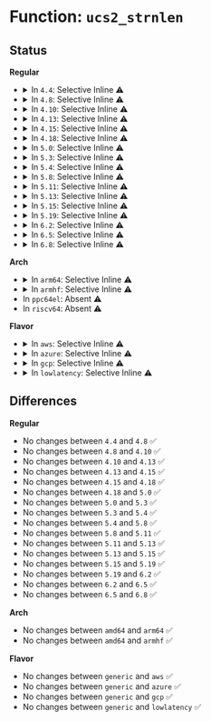 # Function: <code>ucs2_strnlen</code>

## Status
<b>Regular</b>
<ul>
<li>
<details>
<summary>In <code>4.4</code>: Selective Inline ⚠️</summary>

```c
long unsigned int ucs2_strnlen(const ucs2_char_t *s, size_t maxlength);
```

**Collision:** Unique Global

**Inline:** Selective

**Transformation:** False

**Instances:**

```
In lib/ucs2_string.c (ffffffff8141b040)
Location: lib/ucs2_string.c:6
Inline: True
Inline callers:
  - lib/ucs2_string.c:ucs2_strsize
  - lib/ucs2_string.c:ucs2_utf8size
  - lib/ucs2_string.c:ucs2_as_utf8
```
**Symbols:**

```
ffffffff8141b040-ffffffff8141b065: ucs2_strnlen (STB_GLOBAL)
```
</details>
</li>
<li>
<details>
<summary>In <code>4.8</code>: Selective Inline ⚠️</summary>

```c
long unsigned int ucs2_strnlen(const ucs2_char_t *s, size_t maxlength);
```

**Collision:** Unique Global

**Inline:** Selective

**Transformation:** False

**Instances:**

```
In lib/ucs2_string.c (ffffffff81463360)
Location: lib/ucs2_string.c:6
Inline: True
Inline callers:
  - lib/ucs2_string.c:ucs2_as_utf8
  - lib/ucs2_string.c:ucs2_utf8size
  - lib/ucs2_string.c:ucs2_strsize
```
**Symbols:**

```
ffffffff81463220-ffffffff81463245: ucs2_strnlen (STB_GLOBAL)
```
</details>
</li>
<li>
<details>
<summary>In <code>4.10</code>: Selective Inline ⚠️</summary>

```c
long unsigned int ucs2_strnlen(const ucs2_char_t *s, size_t maxlength);
```

**Collision:** Unique Global

**Inline:** Selective

**Transformation:** False

**Instances:**

```
In lib/ucs2_string.c (ffffffff81481e90)
Location: lib/ucs2_string.c:6
Inline: True
Inline callers:
  - lib/ucs2_string.c:ucs2_as_utf8
  - lib/ucs2_string.c:ucs2_strsize
  - lib/ucs2_string.c:ucs2_strlen
```
**Symbols:**

```
ffffffff81481d50-ffffffff81481d75: ucs2_strnlen (STB_GLOBAL)
```
</details>
</li>
<li>
<details>
<summary>In <code>4.13</code>: Selective Inline ⚠️</summary>

```c
long unsigned int ucs2_strnlen(const ucs2_char_t *s, size_t maxlength);
```

**Collision:** Unique Global

**Inline:** Selective

**Transformation:** False

**Instances:**

```
In lib/ucs2_string.c (ffffffff8148b0c0)
Location: lib/ucs2_string.c:6
Inline: True
Inline callers:
  - lib/ucs2_string.c:ucs2_as_utf8
  - lib/ucs2_string.c:ucs2_strsize
  - lib/ucs2_string.c:ucs2_strlen
```
**Symbols:**

```
ffffffff8148af90-ffffffff8148afb5: ucs2_strnlen (STB_GLOBAL)
```
</details>
</li>
<li>
<details>
<summary>In <code>4.15</code>: Selective Inline ⚠️</summary>

```c
long unsigned int ucs2_strnlen(const ucs2_char_t *s, size_t maxlength);
```

**Collision:** Unique Global

**Inline:** Selective

**Transformation:** False

**Instances:**

```
In lib/ucs2_string.c (ffffffff814c71e0)
Location: lib/ucs2_string.c:7
Inline: True
Inline callers:
  - lib/ucs2_string.c:ucs2_as_utf8
  - lib/ucs2_string.c:ucs2_strsize
  - lib/ucs2_string.c:ucs2_strlen
```
**Symbols:**

```
ffffffff814c70b0-ffffffff814c70d5: ucs2_strnlen (STB_GLOBAL)
```
</details>
</li>
<li>
<details>
<summary>In <code>4.18</code>: Selective Inline ⚠️</summary>

```c
long unsigned int ucs2_strnlen(const ucs2_char_t *s, size_t maxlength);
```

**Collision:** Unique Global

**Inline:** Selective

**Transformation:** False

**Instances:**

```
In lib/ucs2_string.c (ffffffff814f8050)
Location: lib/ucs2_string.c:7
Inline: True
Inline callers:
  - lib/ucs2_string.c:ucs2_as_utf8
  - lib/ucs2_string.c:ucs2_strsize
  - lib/ucs2_string.c:ucs2_strlen
```
**Symbols:**

```
ffffffff814f7f30-ffffffff814f7f51: ucs2_strnlen (STB_GLOBAL)
```
</details>
</li>
<li>
<details>
<summary>In <code>5.0</code>: Selective Inline ⚠️</summary>

```c
long unsigned int ucs2_strnlen(const ucs2_char_t *s, size_t maxlength);
```

**Collision:** Unique Global

**Inline:** Selective

**Transformation:** False

**Instances:**

```
In lib/ucs2_string.c (ffffffff8150c500)
Location: lib/ucs2_string.c:7
Inline: True
Inline callers:
  - lib/ucs2_string.c:ucs2_as_utf8
  - lib/ucs2_string.c:ucs2_strsize
  - lib/ucs2_string.c:ucs2_strlen
```
**Symbols:**

```
ffffffff8150c3e0-ffffffff8150c401: ucs2_strnlen (STB_GLOBAL)
```
</details>
</li>
<li>
<details>
<summary>In <code>5.3</code>: Selective Inline ⚠️</summary>

```c
long unsigned int ucs2_strnlen(const ucs2_char_t *s, size_t maxlength);
```

**Collision:** Unique Global

**Inline:** Selective

**Transformation:** False

**Instances:**

```
In lib/ucs2_string.c (ffffffff8153ac20)
Location: lib/ucs2_string.c:7
Inline: True
Inline callers:
  - lib/ucs2_string.c:ucs2_as_utf8
  - lib/ucs2_string.c:ucs2_strsize
  - lib/ucs2_string.c:ucs2_strlen
```
**Symbols:**

```
ffffffff8153ab00-ffffffff8153ab21: ucs2_strnlen (STB_GLOBAL)
```
</details>
</li>
<li>
<details>
<summary>In <code>5.4</code>: Selective Inline ⚠️</summary>

```c
long unsigned int ucs2_strnlen(const ucs2_char_t *s, size_t maxlength);
```

**Collision:** Unique Global

**Inline:** Selective

**Transformation:** False

**Instances:**

```
In lib/ucs2_string.c (ffffffff8155ba40)
Location: lib/ucs2_string.c:7
Inline: True
Inline callers:
  - lib/ucs2_string.c:ucs2_as_utf8
  - lib/ucs2_string.c:ucs2_strsize
  - lib/ucs2_string.c:ucs2_strlen
```
**Symbols:**

```
ffffffff8155b920-ffffffff8155b941: ucs2_strnlen (STB_GLOBAL)
```
</details>
</li>
<li>
<details>
<summary>In <code>5.8</code>: Selective Inline ⚠️</summary>

```c
long unsigned int ucs2_strnlen(const ucs2_char_t *s, size_t maxlength);
```

**Collision:** Unique Global

**Inline:** Selective

**Transformation:** False

**Instances:**

```
In lib/ucs2_string.c (ffffffff815e54c0)
Location: lib/ucs2_string.c:7
Inline: True
Inline callers:
  - lib/ucs2_string.c:ucs2_as_utf8
  - lib/ucs2_string.c:ucs2_strsize
  - lib/ucs2_string.c:ucs2_strlen
Direct callers:
  - drivers/firmware/efi/vars.c:validate_load_option
```
**Symbols:**

```
ffffffff815e53a0-ffffffff815e53c1: ucs2_strnlen (STB_GLOBAL)
```
</details>
</li>
<li>
<details>
<summary>In <code>5.11</code>: Selective Inline ⚠️</summary>

```c
long unsigned int ucs2_strnlen(const ucs2_char_t *s, size_t maxlength);
```

**Collision:** Unique Global

**Inline:** Selective

**Transformation:** False

**Instances:**

```
In lib/ucs2_string.c (ffffffff816099b0)
Location: lib/ucs2_string.c:7
Inline: True
Inline callers:
  - lib/ucs2_string.c:ucs2_as_utf8
  - lib/ucs2_string.c:ucs2_strsize
  - lib/ucs2_string.c:ucs2_strlen
Direct callers:
  - drivers/firmware/efi/vars.c:validate_load_option
```
**Symbols:**

```
ffffffff81609890-ffffffff816098b1: ucs2_strnlen (STB_GLOBAL)
```
</details>
</li>
<li>
<details>
<summary>In <code>5.13</code>: Selective Inline ⚠️</summary>

```c
long unsigned int ucs2_strnlen(const ucs2_char_t *s, size_t maxlength);
```

**Collision:** Unique Global

**Inline:** Selective

**Transformation:** False

**Instances:**

```
In lib/ucs2_string.c (ffffffff815ecbf0)
Location: lib/ucs2_string.c:7
Inline: True
Inline callers:
  - lib/ucs2_string.c:ucs2_as_utf8
  - lib/ucs2_string.c:ucs2_strsize
  - lib/ucs2_string.c:ucs2_strlen
Direct callers:
  - drivers/firmware/efi/vars.c:validate_load_option
```
**Symbols:**

```
ffffffff815ecad0-ffffffff815ecaf1: ucs2_strnlen (STB_GLOBAL)
```
</details>
</li>
<li>
<details>
<summary>In <code>5.15</code>: Selective Inline ⚠️</summary>

```c
long unsigned int ucs2_strnlen(const ucs2_char_t *s, size_t maxlength);
```

**Collision:** Unique Global

**Inline:** Selective

**Transformation:** False

**Instances:**

```
In lib/ucs2_string.c (ffffffff81659836)
Location: lib/ucs2_string.c:7
Inline: True
Inline callers:
  - lib/ucs2_string.c:ucs2_as_utf8
  - lib/ucs2_string.c:ucs2_strsize
  - lib/ucs2_string.c:ucs2_strlen
Direct callers:
  - drivers/firmware/efi/vars.c:validate_load_option
```
**Symbols:**

```
ffffffff81659710-ffffffff81659731: ucs2_strnlen (STB_GLOBAL)
```
</details>
</li>
<li>
<details>
<summary>In <code>5.19</code>: Selective Inline ⚠️</summary>

```c
long unsigned int ucs2_strnlen(const ucs2_char_t *s, size_t maxlength);
```

**Collision:** Unique Global

**Inline:** Selective

**Transformation:** False

**Instances:**

```
In lib/ucs2_string.c (ffffffff81771dd0)
Location: lib/ucs2_string.c:7
Inline: True
Inline callers:
  - lib/ucs2_string.c:ucs2_as_utf8
  - lib/ucs2_string.c:ucs2_strsize
  - lib/ucs2_string.c:ucs2_strlen
Direct callers:
  - drivers/firmware/efi/vars.c:validate_load_option
```
**Symbols:**

```
ffffffff81771c40-ffffffff81771c71: ucs2_strnlen (STB_GLOBAL)
```
</details>
</li>
<li>
<details>
<summary>In <code>6.2</code>: Selective Inline ⚠️</summary>

```c
long unsigned int ucs2_strnlen(const ucs2_char_t *s, size_t maxlength);
```

**Collision:** Unique Global

**Inline:** Selective

**Transformation:** False

**Instances:**

```
In lib/ucs2_string.c (ffffffff818a1ac0)
Location: lib/ucs2_string.c:7
Inline: True
Inline callers:
  - lib/ucs2_string.c:ucs2_as_utf8
  - lib/ucs2_string.c:ucs2_strsize
  - lib/ucs2_string.c:ucs2_strlen
Direct callers:
  - fs/efivarfs/vars.c:validate_load_option
```
**Symbols:**

```
ffffffff818a18e0-ffffffff818a1911: ucs2_strnlen (STB_GLOBAL)
```
</details>
</li>
<li>
<details>
<summary>In <code>6.5</code>: Selective Inline ⚠️</summary>

```c
long unsigned int ucs2_strnlen(const ucs2_char_t *s, size_t maxlength);
```

**Collision:** Unique Global

**Inline:** Selective

**Transformation:** False

**Instances:**

```
In lib/ucs2_string.c (ffffffff818e4010)
Location: lib/ucs2_string.c:7
Inline: True
Inline callers:
  - lib/ucs2_string.c:ucs2_as_utf8
  - lib/ucs2_string.c:ucs2_strsize
  - lib/ucs2_string.c:ucs2_strlen
Direct callers:
  - fs/efivarfs/vars.c:validate_load_option
```
**Symbols:**

```
ffffffff818e3e30-ffffffff818e3e68: ucs2_strnlen (STB_GLOBAL)
```
</details>
</li>
<li>
<details>
<summary>In <code>6.8</code>: Selective Inline ⚠️</summary>

```c
long unsigned int ucs2_strnlen(const ucs2_char_t *s, size_t maxlength);
```

**Collision:** Unique Global

**Inline:** Selective

**Transformation:** False

**Instances:**

```
In lib/ucs2_string.c (ffffffff8192afa0)
Location: lib/ucs2_string.c:7
Inline: True
Inline callers:
  - lib/ucs2_string.c:ucs2_as_utf8
  - lib/ucs2_string.c:ucs2_strsize
  - lib/ucs2_string.c:ucs2_strlen
Direct callers:
  - fs/efivarfs/vars.c:validate_load_option
```
**Symbols:**

```
ffffffff8192adc0-ffffffff8192adf8: ucs2_strnlen (STB_GLOBAL)
```
</details>
</li>
</ul>
<b>Arch</b>
<ul>
<li>
<details>
<summary>In <code>arm64</code>: Selective Inline ⚠️</summary>

```c
long unsigned int ucs2_strnlen(const ucs2_char_t *s, size_t maxlength);
```

**Collision:** Unique Global

**Inline:** Selective

**Transformation:** False

**Instances:**

```
In lib/ucs2_string.c (ffff800010668f58)
Location: lib/ucs2_string.c:7
Inline: True
Inline callers:
  - lib/ucs2_string.c:ucs2_as_utf8
  - lib/ucs2_string.c:ucs2_strsize
  - lib/ucs2_string.c:ucs2_strlen
```
**Symbols:**

```
ffff800010668e20-ffff800010668e50: ucs2_strnlen (STB_GLOBAL)
```
</details>
</li>
<li>
<details>
<summary>In <code>armhf</code>: Selective Inline ⚠️</summary>

```c
long unsigned int ucs2_strnlen(const ucs2_char_t *s, size_t maxlength);
```

**Collision:** Unique Global

**Inline:** Selective

**Transformation:** False

**Instances:**

```
In lib/ucs2_string.c (c08117e4)
Location: lib/ucs2_string.c:7
Inline: True
Inline callers:
  - lib/ucs2_string.c:ucs2_as_utf8
  - lib/ucs2_string.c:ucs2_strsize
  - lib/ucs2_string.c:ucs2_strlen
```
**Symbols:**

```
c0811644-c0811694: ucs2_strnlen (STB_GLOBAL)
```
</details>
</li>
<li>
In <code>ppc64el</code>: Absent ⚠️
</li>
<li>
In <code>riscv64</code>: Absent ⚠️
</li>
</ul>
<b>Flavor</b>
<ul>
<li>
<details>
<summary>In <code>aws</code>: Selective Inline ⚠️</summary>

```c
long unsigned int ucs2_strnlen(const ucs2_char_t *s, size_t maxlength);
```

**Collision:** Unique Global

**Inline:** Selective

**Transformation:** False

**Instances:**

```
In lib/ucs2_string.c (ffffffff81554030)
Location: lib/ucs2_string.c:7
Inline: True
Inline callers:
  - lib/ucs2_string.c:ucs2_as_utf8
  - lib/ucs2_string.c:ucs2_strsize
  - lib/ucs2_string.c:ucs2_strlen
```
**Symbols:**

```
ffffffff81553f10-ffffffff81553f31: ucs2_strnlen (STB_GLOBAL)
```
</details>
</li>
<li>
<details>
<summary>In <code>azure</code>: Selective Inline ⚠️</summary>

```c
long unsigned int ucs2_strnlen(const ucs2_char_t *s, size_t maxlength);
```

**Collision:** Unique Global

**Inline:** Selective

**Transformation:** False

**Instances:**

```
In lib/ucs2_string.c (ffffffff815442b0)
Location: lib/ucs2_string.c:7
Inline: True
Inline callers:
  - lib/ucs2_string.c:ucs2_as_utf8
  - lib/ucs2_string.c:ucs2_strsize
  - lib/ucs2_string.c:ucs2_strlen
```
**Symbols:**

```
ffffffff81544190-ffffffff815441b1: ucs2_strnlen (STB_GLOBAL)
```
</details>
</li>
<li>
<details>
<summary>In <code>gcp</code>: Selective Inline ⚠️</summary>

```c
long unsigned int ucs2_strnlen(const ucs2_char_t *s, size_t maxlength);
```

**Collision:** Unique Global

**Inline:** Selective

**Transformation:** False

**Instances:**

```
In lib/ucs2_string.c (ffffffff8154fd70)
Location: lib/ucs2_string.c:7
Inline: True
Inline callers:
  - lib/ucs2_string.c:ucs2_as_utf8
  - lib/ucs2_string.c:ucs2_strsize
  - lib/ucs2_string.c:ucs2_strlen
```
**Symbols:**

```
ffffffff8154fc50-ffffffff8154fc71: ucs2_strnlen (STB_GLOBAL)
```
</details>
</li>
<li>
<details>
<summary>In <code>lowlatency</code>: Selective Inline ⚠️</summary>

```c
long unsigned int ucs2_strnlen(const ucs2_char_t *s, size_t maxlength);
```

**Collision:** Unique Global

**Inline:** Selective

**Transformation:** False

**Instances:**

```
In lib/ucs2_string.c (ffffffff81569bb0)
Location: lib/ucs2_string.c:7
Inline: True
Inline callers:
  - lib/ucs2_string.c:ucs2_as_utf8
  - lib/ucs2_string.c:ucs2_strsize
  - lib/ucs2_string.c:ucs2_strlen
```
**Symbols:**

```
ffffffff81569a90-ffffffff81569ab1: ucs2_strnlen (STB_GLOBAL)
```
</details>
</li>
</ul>

## Differences
<b>Regular</b>
<ul>
<li>
No changes between <code>4.4</code> and <code>4.8</code> ✅
</li>
<li>
No changes between <code>4.8</code> and <code>4.10</code> ✅
</li>
<li>
No changes between <code>4.10</code> and <code>4.13</code> ✅
</li>
<li>
No changes between <code>4.13</code> and <code>4.15</code> ✅
</li>
<li>
No changes between <code>4.15</code> and <code>4.18</code> ✅
</li>
<li>
No changes between <code>4.18</code> and <code>5.0</code> ✅
</li>
<li>
No changes between <code>5.0</code> and <code>5.3</code> ✅
</li>
<li>
No changes between <code>5.3</code> and <code>5.4</code> ✅
</li>
<li>
No changes between <code>5.4</code> and <code>5.8</code> ✅
</li>
<li>
No changes between <code>5.8</code> and <code>5.11</code> ✅
</li>
<li>
No changes between <code>5.11</code> and <code>5.13</code> ✅
</li>
<li>
No changes between <code>5.13</code> and <code>5.15</code> ✅
</li>
<li>
No changes between <code>5.15</code> and <code>5.19</code> ✅
</li>
<li>
No changes between <code>5.19</code> and <code>6.2</code> ✅
</li>
<li>
No changes between <code>6.2</code> and <code>6.5</code> ✅
</li>
<li>
No changes between <code>6.5</code> and <code>6.8</code> ✅
</li>
</ul>
<b>Arch</b>
<ul>
<li>
No changes between <code>amd64</code> and <code>arm64</code> ✅
</li>
<li>
No changes between <code>amd64</code> and <code>armhf</code> ✅
</li>
</ul>
<b>Flavor</b>
<ul>
<li>
No changes between <code>generic</code> and <code>aws</code> ✅
</li>
<li>
No changes between <code>generic</code> and <code>azure</code> ✅
</li>
<li>
No changes between <code>generic</code> and <code>gcp</code> ✅
</li>
<li>
No changes between <code>generic</code> and <code>lowlatency</code> ✅
</li>
</ul>
